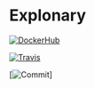 # Explonary

[![DockerHub](https://img.shields.io/docker/pulls/thesinner/explonary_backend.svg)](https://hub.docker.com/r/thesinner/explonary_backend)

[![Travis](https://travis-ci.org/theSinner/explonary-backend.svg?branch=master)](https://travis-ci.org/theSinner/explonary-backend#)

[![Commit](https://img.shields.io/github/last-commit/theSinner/explonary-backend)]

